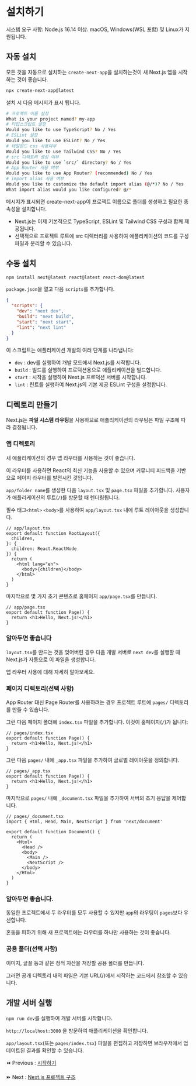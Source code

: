 # 설치하기

시스템 요구 사항: Node.js 16.14 이상. macOS, Windows(WSL 포함) 및 Linux가 지원됩니다.

## 자동 설치

모든 것을 자동으로 설치하는 `create-next-app`을 설치하는것이 새 Next.js 앱을 시작하는 것이 좋습니다.

```bash
npx create-next-app@latest
```

설치 시 다음 메시지가 표시 됩니다.

```bash
# 프로젝트 이름 설정
What is your project named? my-app
# 타입스크립트 설정
Would you like to use TypeScript? No / Yes
# ESLint 설정
Would you like to use ESLint? No / Yes
# 테일윈드 css 사용여부
Would you like to use Tailwind CSS? No / Yes
# src 디렉토리 생성 여부
Would you like to use `src/` directory? No / Yes
# App Router 사용 여부
Would you like to use App Router? (recommended) No / Yes
# import alias 사용 여부
Would you like to customize the default import alias (@/*)? No / Yes
What import alias would you like configured? @/*
```

메시지가 표시되면 create-next-app이 프로젝트 이름으로 폴더를 생성하고 필요한 종속성을 설치합니다.

- Next.js는 이제 기본적으로 TypeScript, ESLint 및 Tailwind CSS 구성과 함께 제공됩니다.
- 선택적으로 프로젝트 루트에 src 디렉터리를 사용하여 애플리케이션의 코드를 구성 파일과 분리할 수 있습니다.

## 수동 설치

```bash
npm install next@latest react@latest react-dom@latest
```

`package.json`을 열고 다음 `scripts`를 추가합니다.

```json
{
  "scripts": {
    "dev": "next dev",
    "build": "next build",
    "start": "next start",
    "lint": "next lint"
  }
}
```

이 스크립트는 애플리케이션 개발의 여러 단계를 나타냅니다:

- `dev` : dev를 실행하여 개발 모드에서 Next.js를 시작합니다.
- `build` :  빌드를 실행하여 프로덕션용으로 애플리케이션을 빌드합니다.
- `start` :  시작을 실행하여 Next.js 프로덕션 서버를 시작합니다.
- `lint` : 린트를 실행하여 Next.js의 기본 제공 ESLint 구성을 설정합니다.

## 디렉토리 만들기

Next.js는 **파일 시스템 라우팅**을 사용하므로 애플리케이션의 라우팅은 파일 구조에 따라 결정됩니다.

### 앱 디렉토리

새 애플리케이션의 경우 앱 라우터를 사용하는 것이 좋습니다.

이 라우터를 사용하면 React의 최신 기능을 사용할 수 있으며 커뮤니티 피드백을 기반으로 페이지 라우터를 발전시킨 것입니다.

`app/folder name`를 생성한 다음 `layout.tsx` 및 `page.tsx` 파일을 추가합니다. 사용자가 애플리케이션의 루트(`/`)를 방문할 때 렌더링됩니다.

필수 태그`<html>` `<body>`를 사용하여 `app/layout.tsx` 내에 루트 레이아웃을 생성합니다.

```tsx
// app/layout.tsx
export default function RootLayout({
  children,
}: {
  children: React.ReactNode
}) {
  return (
    <html lang="en">
      <body>{children}</body>
    </html>
  )
}
```

마지막으로 몇 가지 초기 콘텐츠로 홈페이지 `app/page.tsx`를 만듭니다.

```tsx
// app/page.tsx
export default function Page() {
  return <h1>Hello, Next.js!</h1>
}
```

### 알아두면 좋습니다

`layout.tsx`를 만드는 것을 잊어버린 경우 다음 개발 서버로 `next dev`를 실행할 때 Next.js가 자동으로 이 파일을 생성합니다.

앱 라우터 사용에 대해 자세히 알아보세요.

### 페이지 디렉토리(선택 사항)

App Router 대신 Page Router를 사용하려는 경우 프로젝트 루트에 `pages/` 디렉토리를 만들 수 있습니다.

그런 다음 페이지 폴더에 `index.tsx` 파일을 추가합니다. 이것이 홈페이지(`/`)가 됩니다:

```tsx
// pages/index.tsx
export default function Page() {
  return <h1>Hello, Next.js!</h1>
}
```

그런 다음 `pages/` 내에 `_app.tsx` 파일을 추가하여 글로벌 레이아웃을 정의합니다. 

```tsx
// pages/_app.tsx
export default function Page() {
  return <h1>Hello, Next.js!</h1>
}
```

마지막으로 `pages/` 내에 `_document.tsx` 파일을 추가하여 서버의 초기 응답을 제어합니다. 

```tsx
// pages/_document.tsx
import { Html, Head, Main, NextScript } from 'next/document'
 
export default function Document() {
  return (
    <Html>
      <Head />
      <body>
        <Main />
        <NextScript />
      </body>
    </Html>
  )
}
```

### 알아두면 좋습니다.

동일한 프로젝트에서 두 라우터를 모두 사용할 수 있지만 `app`의 라우팅이 `pages`보다 우선합니다. 

혼동을 피하기 위해 새 프로젝트에는 라우터를 하나만 사용하는 것이 좋습니다.

### 공용 폴더(선택 사항)

이미지, 글꼴 등과 같은 정적 자산을 저장할 공용 폴더를 만듭니다.

그러면 공개 디렉토리 내의 파일은 기본 URL(/)에서 시작하는 코드에서 참조할 수 있습니다.

## 개발 서버 실행

`npm run dev`를 실행하여 개발 서버를 시작합니다.

`http://localhost:3000` 을 방문하여 애플리케이션을 확인합니다.

`app/layout.tsx`(또는 `pages/index.tsx`) 파일을 편집하고 저장하면 브라우저에서 업데이트된 결과를 확인할 수 있습니다.

⏪ Previous : [시작하기](./000-GettingStarted.md)

⏩ Next : [Next.js 프로젝트 구조](./002-ProjectStructure.md)